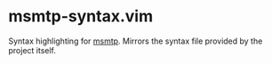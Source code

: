 # msmtp-syntax.vim

Syntax highlighting for [msmtp](https://gitlab.marlam.de/marlam/msmtp). Mirrors the syntax file provided by the project itself.
